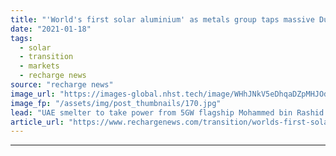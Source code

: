 ```yaml
---
title: "'World's first solar aluminium' as metals group taps massive Dubai renewables plant"
date: "2021-01-18"
tags: 
  - solar
  - transition
  - markets
  - recharge news
source: "recharge news"
image_url: "https://images-global.nhst.tech/image/WHhJNkV5eDhqaDZpMHJOdjNpYVB2YzNGd0UwUHVUYUJHYlhlOWRlMlJQTT0=/nhst/binary/96c00b5a50768e90925e09a9f02dc527"
image_fp: "/assets/img/post_thumbnails/170.jpg"
lead: "UAE smelter to take power from 5GW flagship Mohammed bin Rashid Al Maktoum Solar Park"
article_url: "https://www.rechargenews.com/transition/worlds-first-solar-aluminium-as-metals-group-taps-massive-dubai-renewables-plant/2-1-946598"
---
```


---
